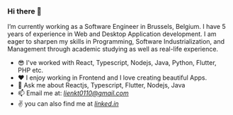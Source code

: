 ### Hi there 👋

I’m currently working as a Software Engineer in Brussels, Belgium. I have 5 years of experience in Web and Desktop Application development. I am eager to sharpen my skills in Programming, Software Industrialization, and Management through academic studying as well as real-life experience.

- 😎 I've worked with React, Typescript, Nodejs, Java, Python, Flutter, PHP etc.
- ❤️ I enjoy working in Frontend and I love creating beautiful Apps. 
- 💬 Ask me about Reactjs, Typescript, Flutter, Nodejs, Java
- 📫 Email me at: *lienkt0110@gmail.com*
- ✌ you can also find me at [*linked.in*](https://www.linkedin.com/in/kim-lien-b3b46a122/)
